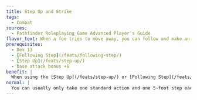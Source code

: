 ```yaml
---
title: Step Up and Strike
tags:
  - Combat
sources:
  - Pathfinder Roleplaying Game Advanced Player's Guide
flavor_text: When a foe tries to move away, you can follow and make an attack.
prerequisites:
  - Dex 13
  - [Following Step](/feats/following-step/)
  - [Step Up](/feats/step-up/)
  - base attack bonus +6
benefit: |
  When using the [Step Up](/feats/step-up/) or [Following Step](/feats/following-step/) feats to follow an adjacent foe, you may also make a single melee attack against that foe at your highest base attack bonus. This attack counts as one of your attacks of opportunity for the round. Using this feat does not count toward the number of actions you can usually take each round.
normal: |
  You can usually only take one standard action and one 5-foot step each round.
---
```


